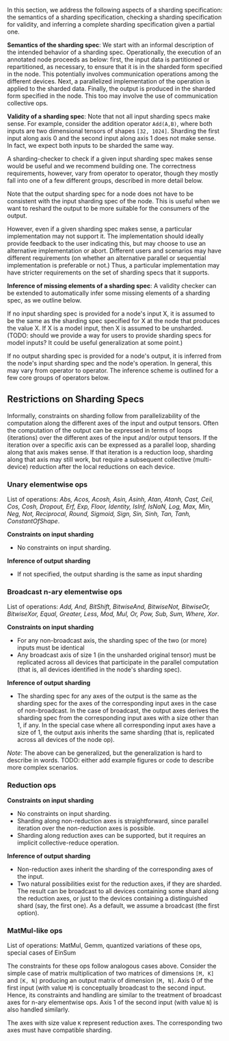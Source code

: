 In this section, we address the following aspects of a sharding specification:
the semantics of a sharding specification,
checking a sharding specification for validity,
and inferring a complete sharding specification given a partial one.

**Semantics of the sharding spec**:
We start with an informal description of the intended behavior of a sharding spec.
Operationally, the execution of an annotated node proceeds as below:
first, the input data is partitioned or repartitioned, as necessary, to
ensure that it is in the sharded form specified in the node.
This potentially involves communication operations among the different devices.
Next, a parallelized implementation of the operation is applied to the sharded
data.
Finally, the output is produced in the sharded form specified in the node.
This too may involve the use of communication collective ops.

**Validity of a sharding spec**:
Note that not all input sharding specs make sense.
For example, consider the addition operator `Add(A,B)`, where both inputs are
two dimensional tensors of shapes `[32, 1024]`. Sharding the first input along
axis 0 and the second input along axis 1 does not make sense. In fact, we
expect both inputs to be sharded the same way. 

A sharding-checker to check if a given input sharding spec makes sense would be
useful and we recommend building one. The correctness requirements, however, vary from
operator to operator, though they mostly fall into one of a few different groups,
described in more detail below.

Note that the output sharding spec for a node does not have to be consistent with
the input sharding spec of the node.
This is useful when we want to reshard the output to be more suitable for the consumers
of the output.

However, even if a given sharding spec makes sense, a particular implementation
may not support it. The implementation should ideally provide feedback to
the user indicating this, but may choose to use an alternative implementation
or abort. Different users and scenarios may have different requirements (on
whether an alternative parallel or sequential implementation is preferable or not.)
Thus, a particular implementation may have stricter requirements on the set of sharding
specs that it supports.

**Inference of missing elements of a sharding spec**:
A validity checker can be extended to automatically infer some missing elements of a sharding
spec, as we outline below.

If no input sharding spec is provided for a node's input X, it is assumed to be the same as
the sharding spec specified for X at the node that produces the value X.
If X is a model input, then X is assumed to be unsharded.
(TODO: should we provide a way for users to provide sharding specs for model inputs? It
could be useful generalization at some point.)

If no output sharding spec is provided for a node's output, it is inferred from the node's
input sharding spec and the node's operation. In general, this may vary from operator to
operator. The inference scheme is outlined for a few core groups of operators below.

## Restrictions on Sharding Specs

Informally, constraints on sharding follow from parallelizability of the computation along
the different axes of the input and output tensors. Often the computation of the output
can be expressed in terms of loops (iterations) over the different axes of the input and/or output tensors.
If the iteration over a specific axis can be expressed as a parallel loop, sharding along
that axis makes sense. If that iteration is a reduction loop, sharding along that axis may
still work, but require a subsequent collective (multi-device) reduction after the local
reductions on each device.

### Unary elementwise ops

List of operations:
_Abs, Acos, Acosh, Asin, Asinh, Atan, Atanh, Cast, Ceil, Cos, Cosh, Dropout, Erf, Exp, Floor, Identity, IsInf, IsNaN, Log, Max, Min, Neg, Not, Reciprocal, Round, Sigmoid, Sign, Sin, Sinh, Tan, Tanh, ConstantOfShape_.

**Constraints on input sharding**
* No constraints on input sharding.

**Inference of output sharding**
* If not specified, the output sharding is the same as input sharding

### Broadcast n-ary elementwise ops

List of operations:
_Add, And, BitShift, BitwiseAnd, BitwiseNot, BitwiseOr, BitwiseXor, Equal, Greater, Less, Mod, Mul, Or, Pow, Sub, Sum, Where, Xor_.

**Constraints on input sharding**
* For any non-broadcast axis, the sharding spec of the two (or more) inputs must be identical
* Any broadcast axis of size 1 (in the unsharded original tensor) must be replicated across all devices that participate in the parallel computation (that is, all devices identified in the node's sharding spec).

**Inference of output sharding**
* The sharding spec for any axes of the output is the same as the sharding spec for the axes of the
corresponding input axes in the case of non-broadcast. In the case of broadcast, the output axes
derives the sharding spec from the corresponding input axes with a size other than 1, if any.
In the special case where all corresponding input axes have a size of 1, the output axis inherits
the same sharding (that is, replicated across all devices of the node op).

_Note_: The above can be generalized, but the generalization is hard to describe in words.
TODO: either add example figures or code to describe more complex scenarios.

### Reduction ops

**Constraints on input sharding**
* No constraints on input sharding.
* Sharding along non-reduction axes is straightforward, since parallel iteration over the non-reduction
axes is possible.
* Sharding along reduction axes can be supported, but it requires an implicit collective-reduce operation.

**Inference of output sharding**
* Non-reduction axes inherit the sharding of the corresponding axes of the input.
* Two natural possibilities exist for the reduction axes, if they are sharded. The result can be
broadcast to all devices containing some shard along the reduction axes, or just to the devices
containing a distinguished shard (say, the first one). As a default, we assume a broadcast (the
first option).

### MatMul-like ops

List of operations: MatMul, Gemm, quantized variations of these ops, special cases of EinSum

The constraints for these ops follow analogous cases above. Consider the simple case of matrix multiplication
of two matrices of dimensions `[M, K]` and `[K, N]` producing an output matrix of dimension `[M, N]`.
Axis 0 of the first input (with value `M`) is conceptually broadcast to the second input.
Hence, its constraints and handling are similar to the treatment of broadcast axes for n-ary
elementwise ops.
Axis 1 of the second input (with value `N`) is also handled similarly.

The axes with size value `K` represent reduction axes. The corresponding two axes must have
compatible sharding.
